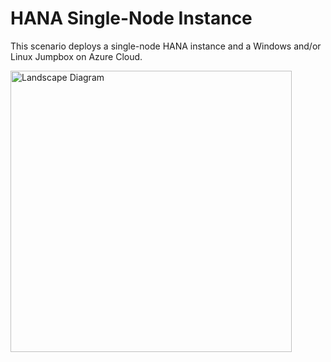 # HANA Single-Node Instance

This scenario deploys a single-node HANA instance and a Windows and/or Linux Jumpbox on Azure Cloud.

<img src="https://user-images.githubusercontent.com/5745963/62102969-f5b2f600-b268-11e9-8e39-86eefe292d6e.png" alt="Landscape Diagram" width="450"/>
